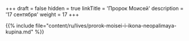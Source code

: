 +++
draft = false
hidden = true
linkTitle = 'Пророк Моисей'
description = '17 сентября'
weight = 17
+++

{{% include file="content/ru/lives/prorok-moisei-i-ikona-neopalimaya-kupina.md" %}}
